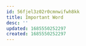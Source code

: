 ```yaml
---
id: 56fjel3z02r0cmnwifwh8kk
title: Important Word
desc: ''
updated: 1685550252297
created: 1685550252297
---
```

